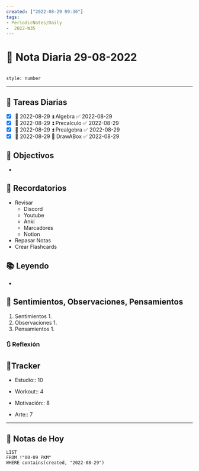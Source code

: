 ```yaml
---
created: ["2022-08-29 09:36"]
tags:
- PeriodicNotes/Daily
-  2022-W35
---
```


# 📅 Nota Diaria  29-08-2022
```toc

style: number

```

---
## 🔷 Tareas Diarias
- [x] 📅 2022-08-29 ⏫ Algebra ✅ 2022-08-29
- [x] 📅 2022-08-29 ⏫ Precalculo ✅ 2022-08-29
- [x] 📅 2022-08-29 ⏫ Prealgebra ✅ 2022-08-29
- [x] 📅 2022-08-29 🔼 DrawABox ✅ 2022-08-29

## 🎯 Objectivos
- 
## 📕 Recordatorios
- Revisar
	- Discord
	- Youtube
	- Anki
	- Marcadores
	- Notion
- Repasar Notas
- Crear Flashcards

## 📚 Leyendo
- 
## 💬 Sentimientos, Observaciones, Pensamientos 
1. Sentimientos
	1. 
2. Observaciones
	1. 
3. Pensamientos
	1. 
### 🔃 Reflexión

## 🔷Tracker

- Estudio:: 10

- Workout:: 4

- Motivación:: 8

- Arte:: 7
---

## 📅 Notas de Hoy
```dataview
LIST 
FROM !"00-09 PKM" 
WHERE contains(created, "2022-08-29")
```